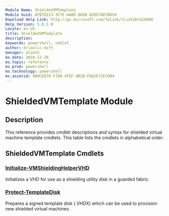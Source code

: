 ```yaml
---
Module Name: ShieldedVMTemplate
Module Guid: AFB7D213-3F7E-4A0D-86EB-02D57AD7B858
Download Help Link: http://go.microsoft.com/fwlink/?LinkID=524080
Help Version: 5.0.2.0
Locale: en-US
title: ShieldedVMTemplate
description: 
keywords: powershell, cmdlet
author: brianlic-msft
manager: alanth
ms.date: 2016-12-20
ms.topic: reference
ms.prod: powershell
ms.technology: powershell
ms.assetid: 9A0CE878-F35B-4FEF-9B2B-F6A2E72FCD04
---
```


# ShieldedVMTemplate Module
## Description
This reference provides cmdlet descriptions and syntax for shielded virtual machine template cmdlets. This table lists the cmdlets in alphabetical order.

## ShieldedVMTemplate Cmdlets
### [Initialize-VMShieldingHelperVHD](./Initialize-VMShieldingHelperVHD.md)
Initializes a VHD for use as a shielding utility disk in a guarded fabric.

### [Protect-TemplateDisk](./Protect-TemplateDisk.md)
Prepares a signed template disk (.VHDX) which can be used to provision new shielded virtual machines.

